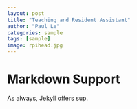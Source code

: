```yaml
---
layout: post
title: "Teaching and Resident Assistant"
author: "Paul Le"
categories: sample
tags: [sample]
image: rpihead.jpg
---
```


# Markdown Support

As always, Jekyll offers sup.
